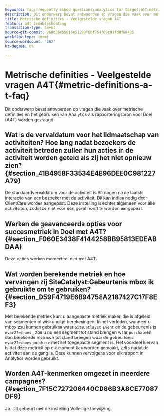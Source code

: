 ```yaml
---
keywords: faq;frequently asked questions;analytics for target;a4T;metric;metric definitions
description: Dit onderwerp bevat antwoorden op vragen die vaak over metrische definities en het gebruiken van Analytics als rapporteringsbron voor Doel (A4T) worden gevraagd.
title: Metrische definities - Veelgestelde vragen A4T
feature: a4t troubleshooting
translation-type: tm+mt
source-git-commit: 968d36d65016e51290f6bf754f69c91fd8f68405
workflow-type: tm+mt
source-wordcount: '262'
ht-degree: 0%

---
```



# Metrische definities - Veelgestelde vragen A4T{#metric-definitions-a-t-faq}

Dit onderwerp bevat antwoorden op vragen die vaak over metrische definities en het gebruiken van Analytics als rapporteringsbron voor Doel (A4T) worden gevraagd.

## Wat is de vervaldatum voor het lidmaatschap van activiteiten? Hoe lang nadat bezoekers de activiteit betreden zullen hun acties in de activiteit worden geteld als zij het niet opnieuw zien? {#section_41B4958F33534E4B96DEE0C981227A79}

De standaardvervaldatum voor de activiteit is 90 dagen na de laatste interactie van een bezoeker met de activiteit. Dit kan indien nodig door ClientCare worden aangepast. Deze instelling is echter algemeen voor alle activiteiten, zodat ze niet voor één geval hoeft te worden aangepast.

## Werken de geavanceerde opties voor succesmetriek in Doel met A4T? {#section_F060E3438F4144258BB95813EDEABDAA}

Deze opties werken momenteel niet met A4T.

## Wat worden berekende metriek en hoe vervangen zij SiteCatalyst:Gebeurtenis mbox ik gebruikte om te gebruiken? {#section_D59F4719E6B94758A2187427C17F8EF3}

Met berekende metriek kunt u aangepaste metriek maken die is afgeleid van segmenten of wiskundige berekeningen. In het verleden, wanneer u mbox zou kunnen gebruiken waar `SiteCatlayst:Event` en de gebeurtenis is `evar27=shoes` , zou u nu een segment tot stand brengen waar `purchase`en dan berekende metrisch tot stand brengen waar de gebeurtenis `evar27=shoes` `purchase` met het toegepaste segment is. Het voordeel hiervan is dat deze metriek op elk moment kan worden gemaakt, zelfs nadat de activiteit aan de gang is. Deze kunnen vervolgens voor elk rapport in Analytics worden gebruikt.

## Worden A4T-kenmerken omgezet in meerdere campagnes? {#section_7F15C727206440CD86B3A8CE77087DF9}

Ja. Dit gebeurt met de instelling Volledige toewijzing.

